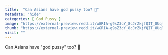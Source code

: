 ```yaml
---
title:  "Can Asians have god pussy too? 🙈"
metadate: "hide"
categories: [ God Pussy ]
image: "https://external-preview.redd.it/wGRIA-g9sZ3cY_8cJrZkjfQIT_8UqlWz-S2rqkF52xc.jpg?auto=webp&s=3dce6916fe4b8419472e307569e9744e20bd4cc6"
thumb: "https://external-preview.redd.it/wGRIA-g9sZ3cY_8cJrZkjfQIT_8UqlWz-S2rqkF52xc.jpg?width=640&crop=smart&auto=webp&s=7b1e59acd50bb80e07dfead5f1fd29061534025c"
visit: ""
---
```

Can Asians have "god pussy" too? 🙈
